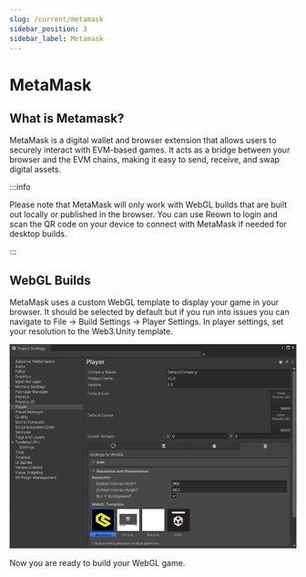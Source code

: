 ```yaml
---
slug: /current/metamask
sidebar_position: 3
sidebar_label: Metamask
---
```


# MetaMask

## What is Metamask?

MetaMask is a digital wallet and browser extension that allows users to securely interact with EVM-based games. It acts as a bridge between your browser and the EVM chains, making it easy to send, receive, and swap digital assets.

:::info

Please note that MetaMask will only work with WebGL builds that are built out locally or published in the browser. You can use Reown to login and scan the QR code on your device to connect with MetaMask if needed for desktop builds.

:::

## WebGL Builds

MetaMask uses a custom WebGL template to display your game in your browser. It should be selected by default but if you run into issues you can navigate to File → Build Settings → Player Settings. In player settings, set your resolution to the Web3.Unity template.

![](assets/wallets/metamask/metamask-project-settings.png)

Now you are ready to build your WebGL game.
